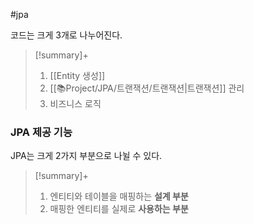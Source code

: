 #jpa 

코드는 크게 3개로 나누어진다.

> [!summary]+ 
> 1. [[Entity 생성]]
> 2. [[📚Project/JPA/트랜잭션/트랜잭션|트랜잭션]] 관리
> 3. 비즈니스 로직

### JPA 제공 기능
JPA는 크게 2가지 부분으로 나뉠 수 있다.

> [!summary]+ 
> 1. 엔티티와 테이블을 매핑하는 **설계 부분**
> 2. 매핑한 엔티티를 실제로 **사용하는 부분**
